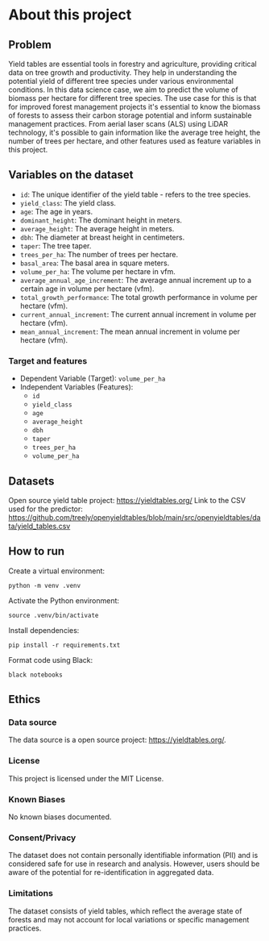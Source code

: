 # About this project

## Problem

Yield tables are essential tools in forestry and agriculture, providing critical data on tree growth and productivity. They help in understanding the potential yield of different tree species under various environmental conditions. In this data science case, we aim to predict the volume of biomass per hectare for different tree species. The use case for this is that for improved forest management projects it's essential to know the biomass of forests to assess their carbon storage potential and inform sustainable management practices. From aerial laser scans (ALS) using LiDAR technology, it's possible to gain information like the average tree height, the number of trees per hectare, and other features used as feature variables in this project.

## Variables on the dataset

- `id`: The unique identifier of the yield table - refers to the tree species.
- `yield_class`: The yield class.
- `age`: The age in years.
- `dominant_height`: The dominant height in meters.
- `average_height`: The average height in meters.
- `dbh`: The diameter at breast height in centimeters.
- `taper`: The tree taper.
- `trees_per_ha`: The number of trees per hectare.
- `basal_area`: The basal area in square meters.
- `volume_per_ha`: The volume per hectare in vfm.
- `average_annual_age_increment`: The average annual increment up to a certain age in volume per hectare (vfm).
- `total_growth_performance`: The total growth performance in volume per hectare (vfm).
- `current_annual_increment`: The current annual increment in volume per hectare (vfm).
- `mean_annual_increment`: The mean annual increment in volume per hectare (vfm).

### Target and features

- Dependent Variable (Target): `volume_per_ha`
- Independent Variables (Features):
  - `id`
  - `yield_class`
  - `age`
  - `average_height`
  - `dbh`
  - `taper`
  - `trees_per_ha`
  - `volume_per_ha`

## Datasets

Open source yield table project: https://yieldtables.org/
Link to the CSV used for the predictor: https://github.com/treely/openyieldtables/blob/main/src/openyieldtables/data/yield_tables.csv

## How to run

Create a virtual environment:

```shell
python -m venv .venv
```

Activate the Python environment:

```shell
source .venv/bin/activate
```

Install dependencies:

```shell
pip install -r requirements.txt
```

Format code using Black:

```shell
black notebooks
```

## Ethics

### Data source

The data source is a open source project: https://yieldtables.org/.

### License

This project is licensed under the MIT License.

### Known Biases

No known biases documented.

### Consent/Privacy

The dataset does not contain personally identifiable information (PII) and is considered safe for use in research and analysis. However, users should be aware of the potential for re-identification in aggregated data.

### Limitations

The dataset consists of yield tables, which reflect the average state of forests and may not account for local variations or specific management practices.
